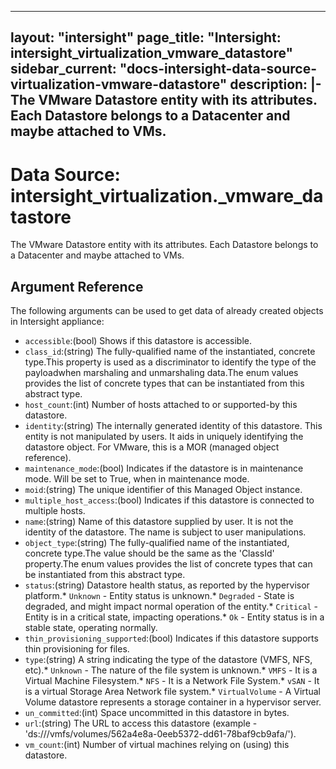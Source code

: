 
---
layout: "intersight"
page_title: "Intersight: intersight_virtualization_vmware_datastore"
sidebar_current: "docs-intersight-data-source-virtualization-vmware-datastore"
description: |-
The VMware Datastore entity with its attributes. Each Datastore belongs to a Datacenter and maybe attached to VMs.
---

# Data Source: intersight_virtualization._vmware_datastore
The VMware Datastore entity with its attributes. Each Datastore belongs to a Datacenter and maybe attached to VMs.
## Argument Reference
The following arguments can be used to get data of already created objects in Intersight appliance:
* `accessible`:(bool) Shows if this datastore is accessible. 
* `class_id`:(string) The fully-qualified name of the instantiated, concrete type.This property is used as a discriminator to identify the type of the payloadwhen marshaling and unmarshaling data.The enum values provides the list of concrete types that can be instantiated from this abstract type. 
* `host_count`:(int) Number of hosts attached to or supported-by this datastore. 
* `identity`:(string) The internally generated identity of this datastore. This entity is not manipulated by users. It aids in uniquely identifying the datastore object. For VMware, this is a MOR (managed object reference). 
* `maintenance_mode`:(bool) Indicates if the datastore is in maintenance mode. Will be set to True, when in maintenance mode. 
* `moid`:(string) The unique identifier of this Managed Object instance. 
* `multiple_host_access`:(bool) Indicates if this datastore is connected to multiple hosts. 
* `name`:(string) Name of this datastore supplied by user. It is not the identity of the datastore. The name is subject to user manipulations. 
* `object_type`:(string) The fully-qualified name of the instantiated, concrete type.The value should be the same as the 'ClassId' property.The enum values provides the list of concrete types that can be instantiated from this abstract type. 
* `status`:(string) Datastore health status, as reported by the hypervisor platform.* `Unknown` - Entity status is unknown.* `Degraded` - State is degraded, and might impact normal operation of the entity.* `Critical` - Entity is in a critical state, impacting operations.* `Ok` - Entity status is in a stable state, operating normally. 
* `thin_provisioning_supported`:(bool) Indicates if this datastore supports thin provisioning for files. 
* `type`:(string) A string indicating the type of the datastore (VMFS, NFS, etc).* `Unknown` - The nature of the file system is unknown.* `VMFS` - It is a Virtual Machine Filesystem.* `NFS` - It is a Network File System.* `vSAN` - It is a virtual Storage Area Network file system.* `VirtualVolume` - A Virtual Volume datastore represents a storage container in a hypervisor server. 
* `un_committed`:(int) Space uncommitted in this datastore in bytes. 
* `url`:(string) The URL to access this datastore (example - 'ds:///vmfs/volumes/562a4e8a-0eeb5372-dd61-78baf9cb9afa/'). 
* `vm_count`:(int) Number of virtual machines relying on (using) this datastore. 
